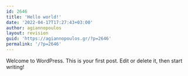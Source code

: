 ```yaml
---
id: 2646
title: 'Hello world!'
date: '2022-04-17T17:27:43+03:00'
author: agiannopoulos
layout: revision
guid: 'https://agiannopoulos.gr/?p=2646'
permalink: '/?p=2646'
---
```


Welcome to WordPress. This is your first post. Edit or delete it, then start writing!